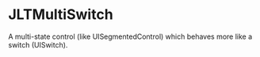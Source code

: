 JLTMultiSwitch
==============

A multi-state control (like UISegmentedControl) which behaves more like a switch (UISwitch).
